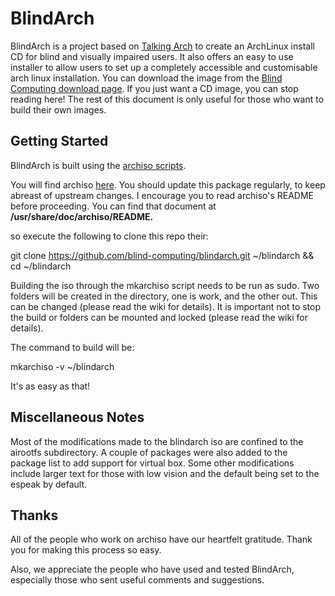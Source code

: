 # BlindArch

BlindArch is a project based on [Talking Arch](http://talkingarch.info) to create an ArchLinux install CD for blind and visually impaired users. It also offers an easy to use installer to allow users to set up a completely accessible and customisable arch linux installation.
You can download the image from the [Blind Computing download page](https://blindcomputing.org/downloads/blindarch).
If you just want a CD image, you can stop reading here!
The rest of this document is only useful for those who want to build their own images.

## Getting Started

BlindArch is built using the [archiso scripts](https://wiki.archlinux.org/index.php/Archiso).

You will find archiso [here](https://www.archlinux.org/packages/extra/any/archiso/).
You should update this package regularly, to keep abreast of upstream changes.
I encourage you to read archiso's README before proceeding.  You can find that document at
**/usr/share/doc/archiso/README.**


so execute the following to clone this repo their:

git clone https://github.com/blind-computing/blindarch.git ~/blindarch && cd ~/blindarch

Building the iso through the mkarchiso script needs to be run as sudo.
Two folders will be created in the directory, one is work, and the other out.
This can be changed (please read the wiki for details).
It is important not to stop the build or folders can be mounted and locked (please read the wiki for details).

The command to build will be:

mkarchiso -v ~/blindarch 

It's as easy as that!

## Miscellaneous Notes

Most of the modifications made to the blindarch iso are confined to the airootfs subdirectory.
A couple of packages were also added to the package list to add support for virtual box.
Some other modifications include larger text for those with low vision and the default being set to the espeak by default.

## Thanks


All of the people who work on archiso have our heartfelt gratitude.
Thank you for making this process so easy.

Also, we appreciate the people who have used and tested BlindArch, especially
those who sent useful comments and suggestions.

